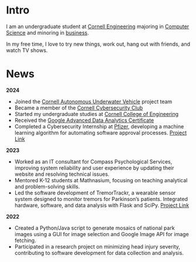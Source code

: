 # Intro

I am an undergraduate student at [Cornell Engineering](https://www.engineering.cornell.edu/) majoring in [Computer Science](https://www.cs.cornell.edu/) and minoring in [business](https://business.cornell.edu/programs/undergraduate/minors/business-engineers/).

In my free time, I love to try new things, work out, hang out with friends, and watch TV shows.

# **News**

**2024**
- Joined the [Cornell Autonomous Underwater Vehicle](https://cuauv.org/) project team
- Became a member of the [Cornell Cybersecurity Club](https://cornellcyber.club/)
- Started my undergraduate studies at [Cornell College of Engineering](https://www.engineering.cornell.edu/)
- Received the [Google Advanced Data Analytics Certificate](https://www.coursera.org/professional-certificates/google-advanced-data-analytics)
- Completed a Cybersecurity Internship at [Pfizer](https://www.pfizer.com/), developing a machine learning algorithm for automating software approval processes. [Project Link](https://drive.google.com/file/d/1YrOROcWPSz-aJ1vd-0MpA7APIz8_jHRS/view?usp=sharing)

**2023**
- Worked as an IT consultant for Compass Psychological Services, improving system reliability and user experience by updating their website and resolving technical issues.
- Mentored K-12 students at Mathnasium, focusing on teaching analytical and problem-solving skills.
- Led the software development of TremorTrackr, a wearable sensor system designed to monitor tremors for Parkinson’s patients. Integrated hardware, software, and data analysis with Flask and SciPy. [Project Link](https://drive.google.com/file/d/1wY2wYA9lL9wg6kHggdBuMoolQyTB409-/view?usp=sharing)


**2022**
- Created a Python/Java script to generate mosaics of national park images using a GUI for image selection and Google Image API for image fetching.
- Participated in a research project on minimizing head injury severity, contributing to software development for data collection and analysis.

